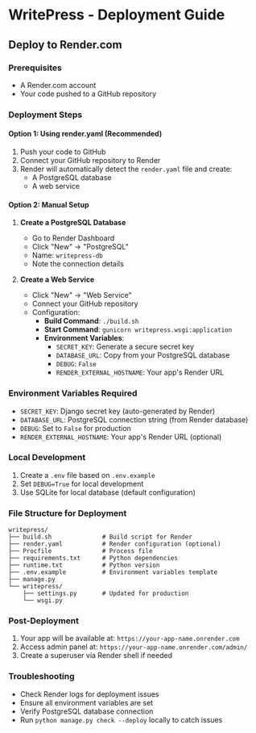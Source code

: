 # WritePress - Deployment Guide

## Deploy to Render.com

### Prerequisites

- A Render.com account
- Your code pushed to a GitHub repository

### Deployment Steps

#### Option 1: Using render.yaml (Recommended)

1. Push your code to GitHub
2. Connect your GitHub repository to Render
3. Render will automatically detect the `render.yaml` file and create:
   - A PostgreSQL database
   - A web service

#### Option 2: Manual Setup

1. **Create a PostgreSQL Database**

   - Go to Render Dashboard
   - Click "New" → "PostgreSQL"
   - Name: `writepress-db`
   - Note the connection details

2. **Create a Web Service**
   - Click "New" → "Web Service"
   - Connect your GitHub repository
   - Configuration:
     - **Build Command**: `./build.sh`
     - **Start Command**: `gunicorn writepress.wsgi:application`
     - **Environment Variables**:
       - `SECRET_KEY`: Generate a secure secret key
       - `DATABASE_URL`: Copy from your PostgreSQL database
       - `DEBUG`: `False`
       - `RENDER_EXTERNAL_HOSTNAME`: Your app's Render URL

### Environment Variables Required

- `SECRET_KEY`: Django secret key (auto-generated by Render)
- `DATABASE_URL`: PostgreSQL connection string (from Render database)
- `DEBUG`: Set to `False` for production
- `RENDER_EXTERNAL_HOSTNAME`: Your app's Render URL (optional)

### Local Development

1. Create a `.env` file based on `.env.example`
2. Set `DEBUG=True` for local development
3. Use SQLite for local database (default configuration)

### File Structure for Deployment

```
writepress/
├── build.sh              # Build script for Render
├── render.yaml           # Render configuration (optional)
├── Procfile              # Process file
├── requirements.txt      # Python dependencies
├── runtime.txt           # Python version
├── .env.example          # Environment variables template
├── manage.py
└── writepress/
    ├── settings.py       # Updated for production
    └── wsgi.py
```

### Post-Deployment

1. Your app will be available at: `https://your-app-name.onrender.com`
2. Access admin panel at: `https://your-app-name.onrender.com/admin/`
3. Create a superuser via Render shell if needed

### Troubleshooting

- Check Render logs for deployment issues
- Ensure all environment variables are set
- Verify PostgreSQL database connection
- Run `python manage.py check --deploy` locally to catch issues
